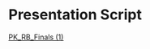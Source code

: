 # Presentation Script

[PK_RB_Finals (1)](Presentation%20Script%2012b8ffadd3ae80f68e25dfc940ddd812/PK_RB_Finals%20(1)%2012b8ffadd3ae80e9b55cd6030b2a4019.csv)